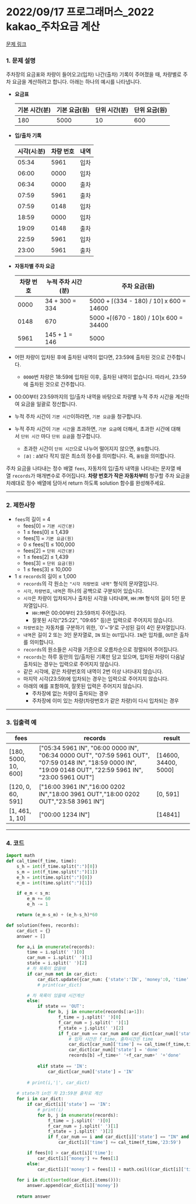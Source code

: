 # 2022/09/17 프로그래머스_2022 kakao_주차요금 계산

[문제 링크](https://school.programmers.co.kr/learn/courses/30/lessons/92341)

### **1. 문제 설명**

주차장의 요금표와 차량이 들어오고(입차) 나간(출차) 기록이 주어졌을 때, 차량별로 주차 요금을 계산하려고 합니다. 아래는 하나의 예시를 나타냅니다.

- **요금표**

  | 기본 시간(분) | 기본 요금(원) | 단위 시간(분) | 단위 요금(원) |
  | ------------- | ------------- | ------------- | ------------- |
  | 180           | 5000          | 10            | 600           |

- **입/출차 기록**

  | 시각(시:분) | 차량 번호 | 내역 |
  | ----------- | --------- | ---- |
  | 05:34       | 5961      | 입차 |
  | 06:00       | 0000      | 입차 |
  | 06:34       | 0000      | 출차 |
  | 07:59       | 5961      | 출차 |
  | 07:59       | 0148      | 입차 |
  | 18:59       | 0000      | 입차 |
  | 19:09       | 0148      | 출차 |
  | 22:59       | 5961      | 입차 |
  | 23:00       | 5961      | 출차 |

- **자동차별 주차 요금**

  | 차량 번호 | 누적 주차 시간(분) | 주차 요금(원)                           |
  | --------- | ------------------ | --------------------------------------- |
  | 0000      | 34 + 300 = 334     | 5000 + ⌈(334 - 180) / 10⌉ x 600 = 14600 |
  | 0148      | 670                | 5000 +⌈(670 - 180) / 10⌉x 600 = 34400   |
  | 5961      | 145 + 1 = 146      | 5000                                    |



- 어떤 차량이 입차된 후에 출차된 내역이 없다면, 23:59에 출차된 것으로 간주합니다.
    - `0000`번 차량은 18:59에 입차된 이후, 출차된 내역이 없습니다. 따라서, 23:59에 출차된 것으로 간주합니다.
- 00:00부터 23:59까지의 입/출차 내역을 바탕으로 차량별 누적 주차 시간을 계산하여 요금을 일괄로 정산합니다.
- 누적 주차 시간이 `기본 시간`이하라면, `기본 요금`을 청구합니다.
- 누적 주차 시간이 `기본 시간`을 초과하면, `기본 요금`에 더해서, 초과한 시간에 대해서 `단위 시간` 마다 `단위 요금`을 청구합니다.
    - 초과한 시간이 `단위 시간`으로 나누어 떨어지지 않으면, `올림`합니다.
    - `⌈`a`⌉` : a보다 작지 않은 최소의 정수를 의미합니다. 즉, `올림`을 의미합니다.

주차 요금을 나타내는 정수 배열 `fees`, 자동차의 입/출차 내역을 나타내는 문자열 배열 `records`가 매개변수로 주어집니다. **차량 번호가 작은 자동차부터** 청구할 주차 요금을 차례대로 정수 배열에 담아서 return 하도록 solution 함수를 완성해주세요.

---

### **2. 제한사항**

- `fees`의 길이 = 4
    - fees[0] = `기본 시간(분)`
    - 1 ≤ fees[0] ≤ 1,439
    - fees[1] = `기본 요금(원)`
    - 0 ≤ fees[1] ≤ 100,000
    - fees[2] = `단위 시간(분)`
    - 1 ≤ fees[2] ≤ 1,439
    - fees[3] = `단위 요금(원)`
    - 1 ≤ fees[3] ≤ 10,000
- 1 ≤ `records`의 길이 ≤ 1,000
    - `records`의 각 원소는 `"시각 차량번호 내역"` 형식의 문자열입니다.
    - `시각`, `차량번호`, `내역`은 하나의 공백으로 구분되어 있습니다.
    - `시각`은 차량이 입차되거나 출차된 시각을 나타내며, `HH:MM` 형식의 길이 5인 문자열입니다.
        - `HH:MM`은 00:00부터 23:59까지 주어집니다.
        - 잘못된 시각("25:22", "09:65" 등)은 입력으로 주어지지 않습니다.
    - `차량번호`는 자동차를 구분하기 위한, `0'~'9'로 구성된 길이 4인 문자열입니다.
    - `내역`은 길이 2 또는 3인 문자열로, `IN` 또는 `OUT`입니다. `IN`은 입차를, `OUT`은 출차를 의미합니다.
    - `records`의 원소들은 시각을 기준으로 오름차순으로 정렬되어 주어집니다.
    - `records`는 하루 동안의 입/출차된 기록만 담고 있으며, 입차된 차량이 다음날 출차되는 경우는 입력으로 주어지지 않습니다.
    - 같은 시각에, 같은 차량번호의 내역이 2번 이상 나타내지 않습니다.
    - 마지막 시각(23:59)에 입차되는 경우는 입력으로 주어지지 않습니다.
    - 아래의 예를 포함하여, 잘못된 입력은 주어지지 않습니다.
        - 주차장에 없는 차량이 출차되는 경우
        - 주차장에 이미 있는 차량(차량번호가 같은 차량)이 다시 입차되는 경우

---

### **3. 입출력 예**

| fees | records | result |
| --- | --- | --- |
| [180, 5000, 10, 600] | ["05:34 5961 IN", "06:00 0000 IN", "06:34 0000 OUT", "07:59 5961 OUT", "07:59 0148 IN", "18:59 0000 IN", "19:09 0148 OUT", "22:59 5961 IN", "23:00 5961 OUT"] | [14600, 34400, 5000] |
| [120, 0, 60, 591] | ["16:00 3961 IN","16:00 0202 IN","18:00 3961 OUT","18:00 0202 OUT","23:58 3961 IN"] | [0, 591] |
| [1, 461, 1, 10] | ["00:00 1234 IN"] | [14841] |

---

### 4. 코드

```python
import math
def cal_time(f_time, time):
    s_h = int(f_time.split(":")[0])
    s_m = int(f_time.split(":")[1])
    e_h = int(time.split(":")[0])
    e_m = int(time.split(":")[1])

    if e_m < s_m:
        e_m += 60
        e_h -= 1

    return (e_m-s_m) + (e_h-s_h)*60

def solution(fees, records):
    car_dict = {}
    answer = []

    for a,i in enumerate(records):
        time = i.split(' ')[0]
        car_num = i.split(' ')[1]
        state = i.split(' ')[2]      
        # 차 목록이 없을때
        if car_num not in car_dict:
            car_dict.update({car_num: {'state':'IN', 'money':0, 'time' : 0}})
            # print(car_dict)

        # 차 목록이 있을때 시간계산
        else:            
            if state == 'OUT':
                for b, j in enumerate(records[:a+1]):
                    f_time = j.split(' ')[0]
                    f_car_num = j.split(' ')[1]
                    f_state = j.split(' ')[2]
                    if f_car_num == car_num and car_dict[car_num]['state'] == "IN" and f_state == "IN":
                        # 입차 시간은 f_time, 출차시간은 time
                        car_dict[car_num]['time'] += cal_time(f_time,time)
                        car_dict[car_num]['state'] = 'done'
                        records[b] =f_time+' '+f_car_num+' '+'done'
                    
            elif state == 'IN':
                car_dict[car_num]['state'] = 'IN'
                        
        # print(i,'|', car_dict)
       
    # state가 in인 차 23:59분 출차로 계산
    for i in car_dict:
        if car_dict[i]['state'] == 'IN':
            # print(i)
            for b, j in enumerate(records):
                f_time = j.split(' ')[0]
                f_car_num = j.split(' ')[1]
                f_state = j.split(' ')[2]
                if f_car_num == i and car_dict[i]['state'] == "IN" and f_state == "IN":                       
                    car_dict[i]['time'] += cal_time(f_time,'23:59')

        if fees[0] > car_dict[i]['time']:
            car_dict[i]['money'] += fees[1]
        else:
            car_dict[i]['money'] = fees[1] + math.ceil((car_dict[i]['time']-fees[0]) / fees[2]) * fees[3]
    
    for i in dict(sorted(car_dict.items())):
        answer.append(car_dict[i]['money'])
    
    return answer
```